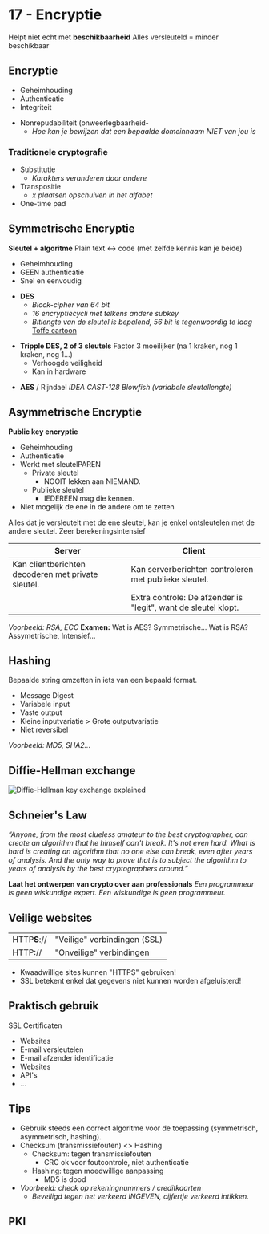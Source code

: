 # 17 - Encryptie
Helpt niet echt met **beschikbaarheid**
Alles versleuteld = minder beschikbaar

## Encryptie
- Geheimhouding
- Authenticatie
- Integriteit

+ Nonrepudabiliteit (onweerlegbaarheid-
  + *Hoe kan je bewijzen dat een bepaalde domeinnaam NIET van jou is*


### Traditionele cryptografie
- Substitutie
  - *Karakters veranderen door andere*
- Transpositie
  - *x plaatsen opschuiven in het alfabet*
- One-time pad

## Symmetrische Encryptie
**Sleutel + algoritme**
Plain text <-> code (met zelfde kennis kan je beide)

- Geheimhouding
 - GEEN authenticatie
 - Snel en eenvoudig
 
+ **DES**
  + *Block-cipher van 64 bit*
  + *16 encryptiecycli met telkens andere subkey*
  + *Bitlengte van de sleutel is bepalend, 56 bit is tegenwoordig te laag*
[Toffe cartoon](http://www.moserware.com/2009/09/stick-figure-guide-to-advanced.html)

- **Tripple DES, 2 of 3 sleutels**
Factor 3 moeilijker (na 1 kraken, nog 1 kraken, nog 1...)
  - Verhoogde veiligheid
  - Kan in hardware

+ **AES** / Rijndael
*IDEA
CAST-128
Blowfish (variabele sleutellengte)*

## Asymmetrische Encryptie
**Public key encryptie**
- Geheimhouding
- Authenticatie
- Werkt met sleutelPAREN
  - Private sleutel
    - NOOIT lekken aan NIEMAND.
  - Publieke sleutel
    - IEDEREEN mag die kennen.
- Niet mogelijk de ene in de andere om te zetten

Alles dat je versleutelt met de ene sleutel, kan je enkel ontsleutelen met de andere sleutel.
Zeer berekeningsintensief

|Server|Client|
|--|--|
|Kan clientberichten decoderen met private sleutel.|Kan serverberichten controleren met publieke sleutel.|
||Extra controle: De afzender is "legit", want de sleutel klopt.|

*Voorbeeld: RSA, ECC*
**Examen:**
Wat is AES? Symmetrische...
Wat is RSA? Assymetrische, Intensief...

## Hashing
Bepaalde string omzetten in iets van een bepaald format.
- Message Digest
- Variabele input
- Vaste output
- Kleine inputvariatie > Grote outputvariatie
- Niet reversibel

 *Voorbeeld: MD5, SHA2...*

## Diffie-Hellman exchange
![Diffie-Hellman key exchange explained](https://i.imgur.com/b8Y6JVp.png)

## Schneier's Law
*“Anyone, from the most clueless amateur to the best cryptographer, can create an algorithm that he himself can't break. It's not even hard. What is hard is creating an algorithm that no one else can break, even after years of analysis. And the only way to prove that is to subject the algorithm to years of analysis by the best cryptographers around.”*

**Laat het ontwerpen van crypto over aan professionals**
*Een programmeur is geen wiskundige expert.*
*Een wiskundige is geen programmeur.*

## Veilige websites
|  |  |
|--|--|
| HTTP**S**:// | "Veilige" verbindingen (SSL) |
| HTTP:// | "Onveilige" verbindingen

 + Kwaadwillige sites kunnen "HTTPS" gebruiken!
 + SSL betekent enkel dat gegevens niet kunnen worden afgeluisterd!

## Praktisch gebruik
SSL Certificaten
- Websites
- E-mail versleutelen
- E-mail afzender identificatie
- Websites
- API's
- ...

## Tips
- Gebruik steeds een correct algoritme voor de toepassing (symmetrisch, asymmetrisch, hashing).
- Checksum (transmissiefouten) <> Hashing
  - Checksum: tegen transmissiefouten
    - CRC ok voor foutcontrole, niet authenticatie
  - Hashing: tegen moedwillige aanpassing
    - MD5 is dood
- *Voorbeeld: check op rekeningnummers / creditkaarten*
  - *Beveiligd tegen het verkeerd INGEVEN, cijfertje verkeerd intikken.*

## PKI

<!--stackedit_data:
eyJoaXN0b3J5IjpbLTE4ODI5MzgyOTQsLTMxNDcyOTk0Miw3OD
c0MzU2MTksLTQwOTM0OTU2NSw1Mzc0OTI0NTVdfQ==
-->